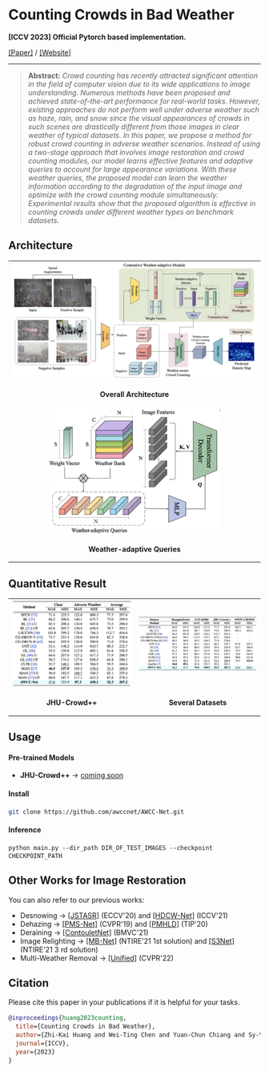 # Counting Crowds in Bad Weather

**[ICCV 2023] Official Pytorch based implementation.** 

[[Paper]](https://arxiv.org/abs/2306.01209) / [[Website]](https://awccnet.github.io/)

<hr />

> **Abstract:** *Crowd counting has recently attracted significant attention in the field of computer vision due to its wide applications to image understanding. Numerous methods have been proposed and achieved state-of-the-art performance for real-world tasks. However, existing approaches do not perform well under adverse weather such as haze, rain, and snow since the visual appearances of crowds in such scenes are drastically different from those images in clear weather of typical datasets. In this paper, we propose a method for robust crowd counting in adverse weather scenarios. Instead of using a two-stage approach that involves image restoration and crowd counting modules, our model learns effective features and adaptive queries to account for large appearance variations. With these weather queries, the proposed model can learn the weather information according to the degradation of the input image and optimize with the crowd counting module simultaneously. Experimental results show that the proposed algorithm is effective in counting crowds under different weather types on benchmark datasets.* 


## Architecture

<table>
  <tr>
    <td align="center"> <img src = "https://github.com/awccnet/AWCC-Net/blob/main/images/architecture.png"> </td>
  </tr>
  <tr>
    <td align="center"><p><b>Overall Architecture</b></p></td>
  </tr>
  <tr>
    <td align="center"> <img src = "https://github.com/awccnet/AWCC-Net/blob/main/images/weather-adaptive-quries.png" height="250"> </td>
  </tr>
  <tr>
    <td align="center"><p><b>Weather-adaptive Queries</b></p></td>
  </tr>
</table>



## Quantitative Result

<table>
  <tr>
    <td align="center"> <img src = "https://github.com/awccnet/AWCC-Net/blob/main/images/table1.png"> </td>
    <td align="center"> <img src = "https://github.com/awccnet/AWCC-Net/blob/main/images/table2.png"> </td>
  </tr>
  <tr>
    <td align="center"><p><b>JHU-Crowd++</b></p></td>
    <td align="center"><p><b>Several Datasets</b></p></td>
  </tr>
</table>



## Usage

#### Pre-trained Models

* **JHU-Crowd++** &rarr; [coming soon](https://github.com/awccnet/AWCC-Net)

#### Install

```sh
git clone https://github.com/awccnet/AWCC-Net.git
```

#### Inference

```shell
python main.py --dir_path DIR_OF_TEST_IMAGES --checkpoint CHECKPOINT_PATH
```



## Other Works for Image Restoration

You can also refer to our previous works:

* Desnowing &rarr; [[JSTASR]](https://github.com/weitingchen83/JSTASR-DesnowNet-ECCV-2020) (ECCV'20) and [[HDCW-Net]](https://github.com/weitingchen83/ICCV2021-Single-Image-Desnowing-HDCWNet) (ICCV'21)
* Dehazing &rarr; [[PMS-Net]](https://github.com/weitingchen83/PMS-Net) (CVPR'19) and [[PMHLD]](https://github.com/weitingchen83/Dehazing-PMHLD-Patch-Map-Based-Hybrid-Learning-DehazeNet-for-Single-Image-Haze-Removal-TIP-2020) (TIP'20)
* Deraining &rarr; [[ContouletNet]](https://github.com/cctakaet/ContourletNet-BMVC2021) (BMVC'21)
* Image Relighting &rarr; [[MB-Net]](https://github.com/weitingchen83/NTIRE2021-Depth-Guided-Image-Relighting-MBNet) (NTIRE'21 1st solution) and [[S3Net]](https://github.com/dectrfov/NTIRE-2021-Depth-Guided-Image-Any-to-Any-relighting) (NTIRE'21 3 rd solution)
* Multi-Weather Removal &rarr; [[Unified]](https://github.com/fingerk28/Two-stage-Knowledge-For-Multiple-Adverse-Weather-Removal) (CVPR'22)



## Citation
Please cite this paper in your publications if it is helpful for your tasks.
```bib
@inproceedings{huang2023counting,
  title={Counting Crowds in Bad Weather},
  author={Zhi-Kai Huang and Wei-Ting Chen and Yuan-Chun Chiang and Sy-Yen Kuo and Ming-Hsuan Yang},
  journal={ICCV},
  year={2023}
}
```

